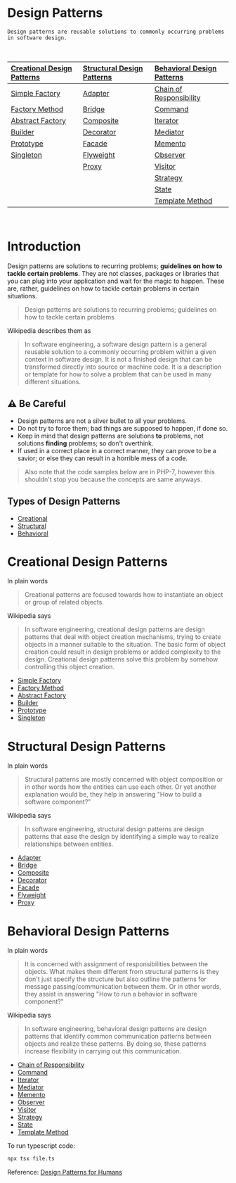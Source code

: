 # Design Patterns

`Design patterns are reusable solutions to commonly occurring problems in software design.`

<br>

| [Creational Design Patterns](#creational-design-patterns) | [Structural Design Patterns](#structural-design-patterns) | [Behavioral Design Patterns](#behavioral-design-patterns) |
| :-------------------------------------------------------- | :-------------------------------------------------------- | :-------------------------------------------------------- |
| [Simple Factory](/creational//simple-factory)             | [Adapter](/structural/adapter)                            | [Chain of Responsibility](#-chain-of-responsibility)      |
| [Factory Method](/creational/factory-method)              | [Bridge](#-bridge)                                        | [Command](#-command)                                      |
| [Abstract Factory](#-abstract-factory)                    | [Composite](#-composite)                                  | [Iterator](#-iterator)                                    |
| [Builder](/creational/builder)                            | [Decorator](#-decorator)                                  | [Mediator](#-mediator)                                    |
| [Prototype](#-prototype)                                  | [Facade](#-facade)                                        | [Memento](#-memento)                                      |
| [Singleton](#-singleton)                                  | [Flyweight](#-flyweight)                                  | [Observer](/behavioral/observer)                          |
|                                                           | [Proxy](#-proxy)                                          | [Visitor](#-visitor)                                      |
|                                                           |                                                           | [Strategy](/behavioral/strategy)                          |
|                                                           |                                                           | [State](#-state)                                          |
|                                                           |                                                           | [Template Method](#-template-method)                      |

<br>

# Introduction

Design patterns are solutions to recurring problems; **guidelines on how to tackle certain problems**. They are not classes, packages or libraries that you can plug into your application and wait for the magic to happen. These are, rather, guidelines on how to tackle certain problems in certain situations.

> Design patterns are solutions to recurring problems; guidelines on how to tackle certain problems

Wikipedia describes them as

> In software engineering, a software design pattern is a general reusable solution to a commonly occurring problem within a given context in software design. It is not a finished design that can be transformed directly into source or machine code. It is a description or template for how to solve a problem that can be used in many different situations.

## ⚠️ Be Careful

- Design patterns are not a silver bullet to all your problems.
- Do not try to force them; bad things are supposed to happen, if done so.
- Keep in mind that design patterns are solutions **to** problems, not solutions **finding** problems; so don't overthink.
- If used in a correct place in a correct manner, they can prove to be a savior; or else they can result in a horrible mess of a code.

> Also note that the code samples below are in PHP-7, however this shouldn't stop you because the concepts are same anyways.

## Types of Design Patterns

- [Creational](#creational-design-patterns)
- [Structural](#structural-design-patterns)
- [Behavioral](#behavioral-design-patterns)

# Creational Design Patterns

In plain words

> Creational patterns are focused towards how to instantiate an object or group of related objects.

Wikipedia says

> In software engineering, creational design patterns are design patterns that deal with object creation mechanisms, trying to create objects in a manner suitable to the situation. The basic form of object creation could result in design problems or added complexity to the design. Creational design patterns solve this problem by somehow controlling this object creation.

- [Simple Factory](/creational/simple-factory)
- [Factory Method](/creational/factory-method)
- [Abstract Factory](/creational/abstract-factory)
- [Builder](/creational/builder)
- [Prototype](/creational/prototype)
- [Singleton](/creational/singleton)

# Structural Design Patterns

In plain words

> Structural patterns are mostly concerned with object composition or in other words how the entities can use each other. Or yet another explanation would be, they help in answering "How to build a software component?"

Wikipedia says

> In software engineering, structural design patterns are design patterns that ease the design by identifying a simple way to realize relationships between entities.

- [Adapter](/structural/adapter)
- [Bridge](/structural/bridge)
- [Composite](/structural/composite)
- [Decorator](/structural/decorator)
- [Facade](/structural/facade)
- [Flyweight](/structural/flyweight)
- [Proxy](/structural/proxy)

# Behavioral Design Patterns

In plain words

> It is concerned with assignment of responsibilities between the objects. What makes them different from structural patterns is they don't just specify the structure but also outline the patterns for message passing/communication between them. Or in other words, they assist in answering "How to run a behavior in software component?"

Wikipedia says

> In software engineering, behavioral design patterns are design patterns that identify common communication patterns between objects and realize these patterns. By doing so, these patterns increase flexibility in carrying out this communication.

- [Chain of Responsibility](/behavioral/chain-of-responsibility)
- [Command](/behavioral/command)
- [Iterator](/behavioral/iterator)
- [Mediator](/behavioral/mediator)
- [Memento](/behavioral/memento)
- [Observer](/behavioral/observer)
- [Visitor](/behavioral/visitor)
- [Strategy](/behavioral/strategy)
- [State](/behavioral/state)
- [Template Method](/behavioral/template-method)

To run typescript code:

```sh
npx tsx file.ts
```

Reference: [Design Patterns for Humans](https://github.com/kamranahmedse/design-patterns-for-humans)
